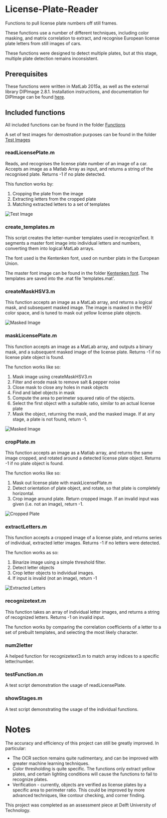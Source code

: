 # License-Plate-Reader
Functions to pull license plate numbers off still frames. 

These functions use a number of different techniques, including color masking, and matrix correlation to extract, and recognise European license plate letters from still images of cars. 

These functions were designed to detect multiple plates, but at this stage, multiple plate detection remains inconsistent. 

## Prerequisites
These functions were written in MatLab 2015a, as well as the external library DIPImage 2.8.1. Installation instructions, and documentation for DIPImage can be found [here](http://www.diplib.org/download).

## Included functions
All included functions can be found in the folder [Functions](https://github.com/jyss88/License-Plate-Reader/tree/master/Functions)

A set of test images for demostration purposes can be found in the folder [Test Images](https://github.com/jyss88/License-Plate-Reader/tree/master/Functions/Test%20Images)

### readLicensePlate.m
Reads, and recognises the license plate number of an image of a car. Accepts an image as a Matlab Array as input, and returns a string of the recognised plate. Returns -1 if no plate detected.

This function works by:

1) Cropping the plate from the image
2) Extracting letters from the cropped plate
3) Matching extracted letters to a set of templates

![Test Image](ReadmeImages/001_TestImage.png)

### create_templates.m
This script creates the letter-number templates used in recognizeText. It segments a master font image into individual letters and numbers, converting them into logical MatLab arrays.

The font used is the Kentenken font, used on number plats in the European Union.

The master font image can be found in the folder [Kentenken font](https://github.com/jyss88/License-Plate-Reader/tree/master/Functions/Kentenken%20Font). The templates are saved into the .mat file 'templates.mat'.

### createMaskHSV3.m
This function accepts an image as a MatLab array, and returns a logical mask, and subsequent masked image. The image is masked in the HSV color space, and is tuned to mask out yellow license plate objects. 

![Masked Image](ReadmeImages/002_BinaryMask.png)

### maskLicensePlate.m
This function accepts an image as a MatLab array, and outputs a binary mask, and a subsequent masked image of the license plate. Returns -1 if no license plate object is found.

The function works like so:

1) Mask image using createMaskHSV3.m
2) Filter and erode mask to remove salt & pepper noise
3) Close mask to close any holes in mask objects
4) Find and label objects in mask
5) Compute the area to perimeter squared ratio of the objects.
6) Select the first object with a suitable ratio, similar to an actual license plate
7) Mask the object, returning the mask, and the masked image. If at any stage, a plate is not found, return -1.

![Masked Image](ReadmeImages/003_MaskedPlate.png)

### cropPlate.m
This function accepts an image as a Matlab array, and returns the same image cropped, and rotated around a detected license plate object. Returns -1 if no plate object is found.

The function works like so:

1) Mask out license plate with maskLicensePlate.m
2) Detect orientation of plate object, and rotate, so that plate is completely horizontal.
3) Crop image around plate. Return cropped image. If an invalid input was given (i.e. not an image), return -1.

![Cropped Plate](ReadmeImages/004_CroppedPlate.png)

### extractLetters.m
This function accepts a cropped image of a license plate, and returns series of individual, extracted letter images. Returns -1 if no letters were detected. 

The function works as so:

1) Binarize image using a simple threshold filter.
2) Detect letter objects
3) Crop letter objects to individual images.
4) If input is invalid (not an image), return -1

![Extracted Letters](ReadmeImages/005_LetterImages.png)

### recognizetext.m
This function takes an array of individual letter images, and returns a string of recognized letters. Returns -1 on invalid input.

The function works by comparing the correlation coefficients of a letter to a set of prebuilt templates, and selecting the most likely character. 

### num2letter
A helped function for recognizetext3.m to match array indices to a specific letter/number.

### testFunction.m
A test script demonstration the usage of readLicensePlate.

### showStages.m
A test script demonstrating the usage of the individual functions.

# Notes
The accuracy and efficiency of this project can still be greatly improved. In particular: 

* The OCR section remains quite rudimentary, and can be improved with greater machine learning techniques.
* Color thresholding is quite specific. The functions only extract yellow plates, and certain lighting conditions will cause the functions to fail to recognize plates.
* Verification - currently, objects are verified as license plates by a specific area to perimeter ratio. This could be improved by more advanced techniques, like contour checking, and corner finding.

This project was completed as an assessment piece at Delft University of Technology.
